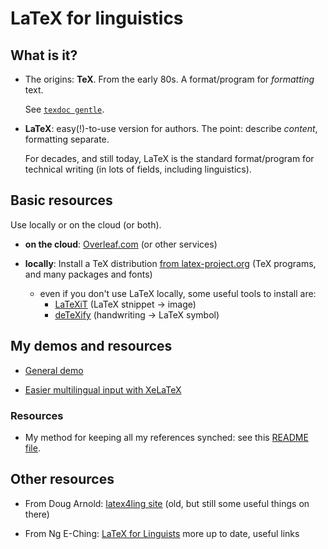 # LaTeX for linguistics

## What is it?

- The origins: __TeX__. From the early 80s. A format/program for *formatting* text.

  See [`texdoc gentle`](https://www.ctan.org/pkg/gentle).

- __LaTeX__: easy(!)-to-use version for authors. The point: describe *content*, formatting separate.

  For decades, and still today, LaTeX is the standard format/program for technical writing (in lots of fields, including linguistics).


## Basic resources

Use locally or on the cloud (or both).

- __on the cloud__: [Overleaf.com](http://overleaf.com) (or other services)
- __locally__: Install a TeX distribution [from latex-project.org](https://www.latex-project.org/get/#tex-distributions) (TeX programs, and many packages and fonts)

  - even if you don't use LaTeX locally, some useful tools to install are:
    - [LaTeXiT](https://www.chachatelier.fr/latexit/) (LaTeX stnippet -> image)
    - [deTeXify](https://detexify.kirelabs.org/classify.html) (handwriting -> LaTeX symbol)



## My demos and resources

- [General demo](https://www.overleaf.com/read/qvdscvjbtjxr)

- [Easier multilingual input with XeLaTeX](https://www.overleaf.com/read/bsdkxhhxzfrh)

### Resources

- My method for keeping all my references synched: see this [README file](https://github.com/postylem/allbib).

## Other resources

- From Doug Arnold: [latex4ling site](https://www1.essex.ac.uk/linguistics/external/clmt/latex4ling/) (old, but still some useful things on there)

- From Ng E-Ching: [LaTeX for Linguists](https://www.eching.org/resources/latex/for-linguistics/) more up to date, useful links








